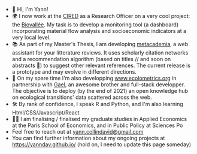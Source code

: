 - 👋 Hi, I'm Yann!
- 🌍 I now work at the [CIRED](http://www.centre-cired.fr/en/) as a Research Officer on a very cool project: the [Biovallée](https://biovallee.net/). My task is to develop a monitoring tool (a dashboard) incorporating material flow analysis and socioeconomic indicators at a very local level.
- 📚 As part of my Master's Thesis, I am developing [metacademia](http://www.metacademia.org/), a web assistant for your litterature reviews. It uses scholarly citation networks and a recommendation algorithm (based on titles // and soon on abstracts 🤞) to suggest other relevant references. The current release is a prototype and may evolve in different directions.
- 🌱 On my spare time I'm also developping www.ecolometrics.org in partnership with [Gael](https://github.com/gael-david), an awesome brother and full-stack developper. The objective is to deploy (by the end of 2021) an open knowledge hub on ecological transitions' data scattered across the web.
- 🛠 By rank of confidence, I speak R and Python, and I'm also learning Html/CSS/Javascript/React
- 👨‍🎓 I am finalising / finalised my graduate studies in Applied Economics at the Paris School of Economics, and in Public Policy at Sciences Po
- Feel free to reach out at [yann.collindavid@gmail.com](mailto:yann.collindavid@gmail.com)
- You can find further information about my ongoing projects at https://yanndav.github.io/  (hold on, I need to update this page someday)
